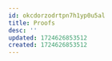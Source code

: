 ```yaml
---
id: okcdorzodrtpn7h1yp0u5al
title: Proofs
desc: ''
updated: 1724626853512
created: 1724626853512
---
```

